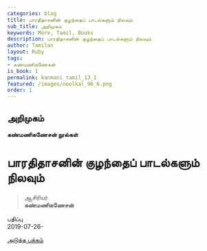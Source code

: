 ```yaml
---
categories: blog
title: பாரதிதாசனின் குழந்தைப் பாடல்களும் நிலவும்
sub_title: அறிமுகம்
keywords: More, Tamil, Books
description: பாரதிதாசனின் குழந்தைப் பாடல்களும் நிலவும்
author: Tamilan
layout: Ruby
tags:
- கண்மணிகணேசன்
is_book: 1
permalink: kanmani_tamil_13_1
featured: /images/noolkal_96_6.png
order: 1
---
```



## அறிமுகம்

**கண்மணிகணேசன் நூல்கள்**

# பாரதிதாசனின் குழந்தைப் பாடல்களும் நிலவும்

> ஆசிரியர்  
>  **கண்மணிகணேசன்**

பதிப்பு  
2019-07-26-

[அடுத்த பக்கம்](kanmani_tamil_13_2)